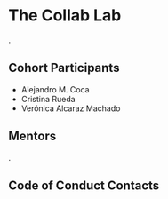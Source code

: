 # The Collab Lab
.
## Cohort Participants
- Alejandro M. Coca
- Cristina Rueda
- Verónica Alcaraz Machado
## Mentors
.
## Code of Conduct Contacts

